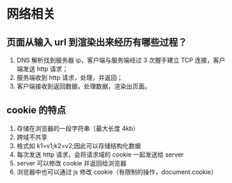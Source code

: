 # 网络相关

## 页面从输入 url 到渲染出来经历有哪些过程？

1. DNS 解析找到服务器 ip，客户端与服务端经过 3 次握手建立 TCP 连接，客户端发送 http 请求；
2. 服务端收到 http 请求，处理，并返回；
3. 客户端接收到返回数据，处理数据，渲染出页面。

## cookie 的特点

1. 存储在浏览器的一段字符串（最大长度 4kb）
2. 跨域不共享
3. 格式如 k1=v1;k2=v2;因此可以存储结构化数据
4. 每次发送 http 请求，会将请求域的 cookie 一起发送给 server
5. server 可以修改 cookie 并返回给浏览器
6. 浏览器中也可以通过 js 修改 cookie（有限制的操作，document.cookie）
